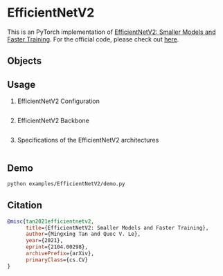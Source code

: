 # EfficientNetV2

This is an PyTorch implementation of [EfficientNetV2: Smaller Models and Faster Training](https://arxiv.org/abs/2104.00298). For the official code, please check out [here](https://github.com/google/automl/tree/master/efficientnetv2).

## Objects

## Usage

1. EfficientNetV2 Configuration

```python

```

2. EfficientNetV2 Backbone

```python

```

3. Specifications of the EfficientNetV2 architectures

```python

```

## Demo

```bash
python examples/EfficientNetV2/demo.py
```

## Citation

```bibtex
@misc{tan2021efficientnetv2,
      title={EfficientNetV2: Smaller Models and Faster Training},
      author={Mingxing Tan and Quoc V. Le},
      year={2021},
      eprint={2104.00298},
      archivePrefix={arXiv},
      primaryClass={cs.CV}
}
```
